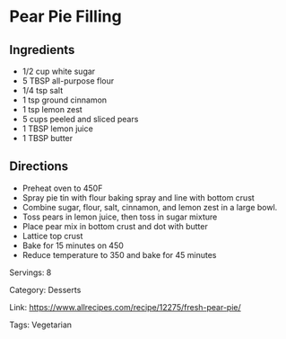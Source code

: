 # Pear Pie Filling

## Ingredients

- 1/2 cup white sugar
- 5 TBSP all-purpose flour
- 1/4 tsp salt
- 1 tsp ground cinnamon
- 1 tsp lemon zest
- 5 cups peeled and sliced pears
- 1 TBSP lemon juice
- 1 TBSP butter

## Directions

- Preheat oven to 450F
- Spray pie tin with flour baking spray and line with bottom crust
- Combine sugar, flour, salt, cinnamon, and lemon zest in a large bowl.
- Toss pears in lemon juice, then toss in sugar mixture
- Place pear mix in bottom crust and dot with butter
- Lattice top crust
- Bake for 15 minutes on 450
- Reduce temperature to 350 and bake for 45 minutes

Servings: 8

Category: Desserts

Link: https://www.allrecipes.com/recipe/12275/fresh-pear-pie/

Tags: Vegetarian

